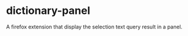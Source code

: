 dictionary-panel
================

A firefox extension that display the selection text query result in a panel.